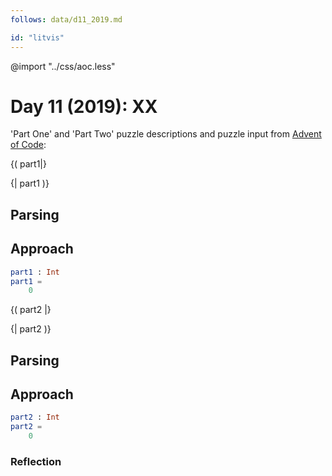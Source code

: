 ```yaml
---
follows: data/d11_2019.md

id: "litvis"
---
```


@import "../css/aoc.less"

# Day 11 (2019): XX

'Part One' and 'Part Two' puzzle descriptions and puzzle input from [Advent of Code](https://adventofcode.com/2019/day/11):

{( part1|}

{| part1 )}

## Parsing

## Approach

```elm {l r}
part1 : Int
part1 =
    0
```

{( part2 |}

{| part2 )}

## Parsing

## Approach

```elm {l r}
part2 : Int
part2 =
    0
```

### Reflection
